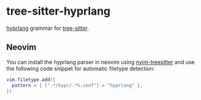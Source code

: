 # tree-sitter-hyprlang

[hyprlang](https://github.com/hyprwm/hyprlang) grammar for [tree-sitter](https://github.com/tree-sitter/tree-sitter).

## Neovim

You can install the hyprlang parser in neovim using [nvim-treesitter](https://github.com/nvim-treesitter/nvim-treesitter) and use the following code snippet for automatic filetype detection:

```lua
vim.filetype.add({
  pattern = { [".*/hypr/.*%.conf"] = "hyprlang" },
})
```
